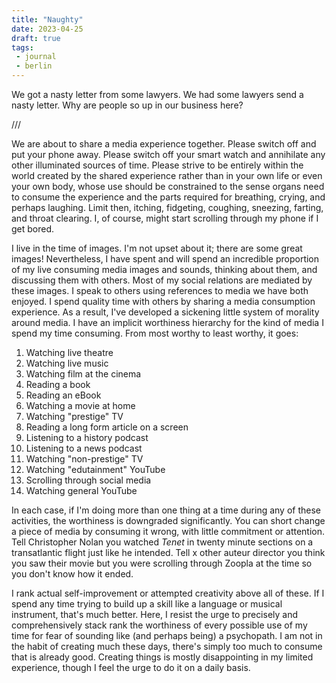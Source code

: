 ```yaml
---
title: "Naughty"
date: 2023-04-25
draft: true
tags:
 - journal
 - berlin
---
```


We got a nasty letter from some lawyers. We had some lawyers send a nasty letter. Why are people so up in our business here?

///

We are about to share a media experience together. Please switch off and put your phone away. Please switch off your smart watch and annihilate any other illuminated sources of time. Please strive to be entirely within the world created by the shared experience rather than in your own life or even your own body, whose use should be constrained to the sense organs need to consume the experience and the parts required for breathing, crying, and perhaps laughing. Limit then, itching, fidgeting, coughing, sneezing, farting, and throat clearing. I, of course, might start scrolling through my phone if I get bored.

I live in the time of images. I'm not upset about it; there are some great images! Nevertheless, I have spent and will spend an incredible proportion of my live consuming media images and sounds, thinking about them, and discussing them with others. Most of my social relations are mediated by these images. I speak to others using references to media we have both enjoyed. I spend quality time with others by sharing a media consumption experience. As a result, I've developed a sickening little system of morality around media. I have an implicit worthiness hierarchy for the kind of media I spend my time consuming. From most worthy to least worthy, it goes:

1. Watching live theatre
2. Watching live music
3. Watching film at the cinema
4. Reading a book
5. Reading an eBook
6. Watching a movie at home
7. Watching "prestige" TV
8. Reading a long form article on a screen
9. Listening to a history podcast
10. Listening to a news podcast
11. Watching "non-prestige" TV
11. Watching "edutainment" YouTube
12. Scrolling through social media
13. Watching general YouTube

In each case, if I'm doing more than one thing at a time during any of these activities, the worthiness is downgraded significantly. You can short change a piece of media by consuming it wrong, with little commitment or attention. Tell Christopher Nolan you watched *Tenet* in twenty minute sections on a transatlantic flight just like he intended. Tell x other auteur director you think you saw their movie but you were scrolling through Zoopla at the time so you don't know how it ended.

I rank actual self-improvement or attempted creativity above all of these. If I spend any time trying to build up a skill like a language or musical instrument, that's much better. Here, I resist the urge to precisely and comprehensively stack rank the worthiness of every possible use of my time for fear of sounding like (and perhaps being) a psychopath. I am not in the habit of creating much these days, there's simply too much to consume that is already good. Creating things is mostly disappointing in my limited experience, though I feel the urge to do it on a daily basis.